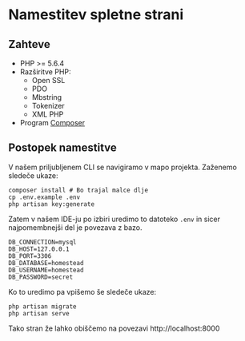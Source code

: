 # Namestitev spletne strani

## Zahteve
* PHP >= 5.6.4
* Razširitve PHP:
    * Open SSL
    * PDO
    * Mbstring
    * Tokenizer
    * XML PHP
* Program [Composer](https://getcomposer.php/download)

 
## Postopek namestitve
 
V našem priljubljenem CLI se navigiramo v mapo projekta. Zaženemo sledeče ukaze:
 
```shell
composer install # Bo trajal malce dlje
cp .env.example .env
php artisan key:generate
```
 
Zatem v našem IDE-ju po izbiri uredimo to datoteko `.env` in sicer najpomembnejši del je povezava z bazo.

```text
DB_CONNECTION=mysql
DB_HOST=127.0.0.1
DB_PORT=3306
DB_DATABASE=homestead
DB_USERNAME=homestead
DB_PASSWORD=secret
```
 
Ko to uredimo pa vpišemo še sledeče ukaze:
 
```shell
php artisan migrate
php artisan serve
```
 
 Tako stran že lahko obiščemo na povezavi http://localhost:8000
